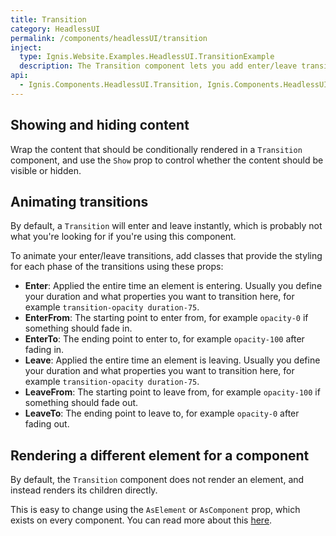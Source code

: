 ```yaml
---
title: Transition
category: HeadlessUI
permalink: /components/headlessUI/transition
inject:
  type: Ignis.Website.Examples.HeadlessUI.TransitionExample
  description: The Transition component lets you add enter/leave transitions to conditionally rendered elements, using CSS classes to control the actual transition styles in the different stages of the transition.
api:
  - Ignis.Components.HeadlessUI.Transition, Ignis.Components.HeadlessUI
---
```


## Showing and hiding content

Wrap the content that should be conditionally rendered in a `Transition` component, and use the `Show` prop to control
whether the content should be visible or hidden.

## Animating transitions

By default, a `Transition` will enter and leave instantly, which is probably not what you're looking for if you're using
this component.

To animate your enter/leave transitions, add classes that provide the styling for each phase of the transitions using
these props:

- **Enter**: Applied the entire time an element is entering. Usually you define your duration and what properties you
  want to transition here, for example `transition-opacity duration-75`.
- **EnterFrom**: The starting point to enter from, for example `opacity-0` if something should fade in.
- **EnterTo**: The ending point to enter to, for example `opacity-100` after fading in.
- **Leave**: Applied the entire time an element is leaving. Usually you define your duration and what properties you
  want to transition here, for example `transition-opacity duration-75`.
- **LeaveFrom**: The starting point to leave from, for example `opacity-100` if something should fade out.
- **LeaveTo**: The ending point to leave to, for example `opacity-0` after fading out.

## Rendering a different element for a component

By default, the `Transition` component does not render an element, and instead renders its children directly.

This is easy to change using the `AsElement` or `AsComponent` prop, which exists on every component.
You can read more about this [here](/components/dynamic).

